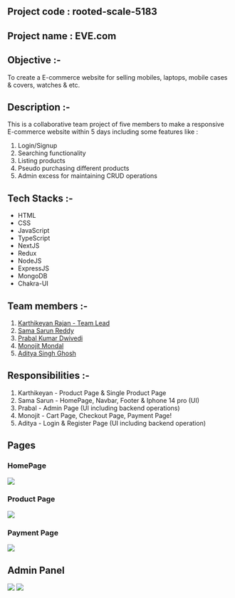 ## Project code : rooted-scale-5183

## Project name : EVE.com

## Objective :-

To create a E-commerce website for selling mobiles, laptops, mobile cases & covers, watches & etc.

## Description :-

This is a collaborative team project of five members to make a responsive E-commerce website within 5 days including some features like :

1. Login/Signup
2. Searching functionality
3. Listing products
4. Pseudo purchasing different products
5. Admin excess for maintaining CRUD operations

## Tech Stacks :-

- HTML
- CSS
- JavaScript
- TypeScript
- NextJS
- Redux
- NodeJS
- ExpressJS
- MongoDB
- Chakra-UI

## Team members :-

1. [Karthikeyan Rajan - Team Lead](https://github.com/Rkarthik25)
2. [Sama Sarun Reddy](https://github.com/Sarunnanimasai)
3. [Prabal Kumar Dwivedi](https://github.com/RationalPrabal)
4. [Monojit Mondal](https://github.com/ninja-mono1696)
5. [Aditya Singh Ghosh](https://github.com/Adii1707)

## Responsibilities :-

1. Karthikeyan - Product Page & Single Product Page
2. Sama Sarun - HomePage, Navbar, Footer & Iphone 14 pro (UI)
3. Prabal - Admin Page (UI including backend operations)
4. Monojit - Cart Page, Checkout Page, Payment Page!
5. Aditya - Login & Register Page (UI including backend operation)
## Pages

### HomePage
<img src="https://user-images.githubusercontent.com/108731705/221497793-82a03034-d886-44ed-b528-b6141af8c076.png"/>


### Product Page

<img src="https://user-images.githubusercontent.com/108731705/221498979-742276a3-c577-48f2-b593-abf27454372c.png"/>


### Payment Page
 
<img src="https://user-images.githubusercontent.com/108731705/221498008-4fcfef7f-69da-46fa-b0d5-04ca40a1f06d.png"/>
 
 
 ## Admin Panel
<img src="https://user-images.githubusercontent.com/108731705/221496279-d4b1bb89-8121-42b6-865d-65ee3710f774.png"/>
<img src="https://user-images.githubusercontent.com/108731705/221495757-bff20124-b655-4afe-92a9-4cbd5115d2f6.png"/>









